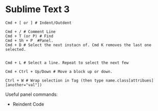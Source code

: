 # Sublime Text 3

````
Cmd + [ or ] # Indent/Outdent

Cmd + / # Comment Line
Cmd + T (or P) # Find
Cmd + Sh + P  #Panel.
Cmd + D # Select the next instacn of. Cmd K removes the last one selected.


Cmd + L # Select a line. Repeat to select the next few

Cmd + Ctrl + Up/Down # Move a block up or down.

Ctrl + W # Wrap selection in Tag (then type name.class[attribues][another="val"])

````

Useful panel commands:

- Reindent Code

